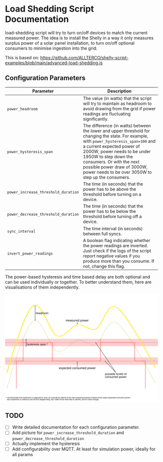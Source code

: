 # Load Shedding Script Documentation

load-shedding script will try to turn on/off devices to match the current measured power.
The idea is to install the Shelly in a way it only measures surplus power of a solar panel installation, to turn on/off optional consumers to minimise ingestion into the grid.

This is based on: 
https://github.com/ALLTERCO/shelly-script-examples/blob/main/advanced-load-shedding.js

## Configuration Parameters

| Parameter                          | Description                                                                                                                                                                                                 |
|------------------------------------|-------------------------------------------------------------------------------------------------------------------------------------------------------------------------------------------------------------|
| `power_headroom`                   | The value (in watts) that the script will try to maintain as headroom to avoid drawing from the grid if power readings are fluctuating significantly.                                                       |
| `power_hysteresis_span`            | The difference (in watts) between the lower and upper threshold for changing the state. For example, with `power_hysteresis_span=100` and a current expected power of 2000W, power needs to be under 1950W to step down the consumers. Or with the next possible power draw of 3000W, power needs to be over 3050W to step up the consumers. |
| `power_increase_threshold_duration`| The time (in seconds) that the power has to be above the threshold before turning on a device.                                                                                                              |
| `power_decrease_threshold_duration`| The time (in seconds) that the power has to be below the threshold before turning off a device.                                                                                                             |
| `sync_interval`                    | The time interval (in seconds) between full syncs.                                                                                                                                                          |
| `invert_power_readings`            | A boolean flag indicating whether the power readings are inverted. Just check if the logs of the script report negative values if you produce more than you consume. If not, change this flag.              |


The power-based hysteresis and time based delay are both optional and can be used individually or together.
To better understand them, here are visualisations of them independently.

![Hysteresis Diagram](hysteresis.svg)



## TODO

- [ ] Write detailed documentation for each configuration parameter.
- [ ] Add picture for `power_increase_threshold_duration` and `power_decrease_threshold_duration`
- [ ] Actually implement the hysteresis
- [ ] Add configurability over MQTT. At least for simulation power, ideally for all params
